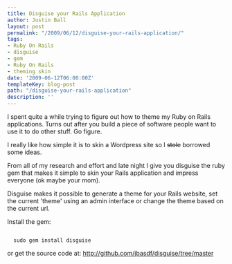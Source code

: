 ```yaml
---
title: Disguise your Rails Application
author: Justin Ball
layout: post
permalink: "/2009/06/12/disguise-your-rails-application/"
tags:
- Ruby On Rails
- disguise
- gem
- Ruby On Rails
- theming skin
date: '2009-06-12T06:00:00Z'
templateKey: blog-post
path: "/disguise-your-rails-application"
description: ''
---
```


I spent quite a while trying to figure out how to theme my Ruby on Rails applications.  Turns out after you build a piece of software people want to use it to do other stuff.  Go figure.

I really like how simple it is to skin a Wordpress site so I <del datetime="2009-06-07T05:49:50+00:00">stole</del> borrowed some ideas.

From all of my research and effort and late night I give you disguise the ruby gem that makes it simple to skin your Rails application and impress everyone (ok maybe your mom).

Disguise makes it possible to generate a theme for your Rails website, set the current 'theme' using an admin interface or change the theme based on the current url.

Install the gem:
<pre><code class="ruby">
  sudo gem install disguise
</pre></code>

or get the source code at:
<a href="http://github.com/jbasdf/disguise/tree/master">http://github.com/jbasdf/disguise/tree/master</a>
